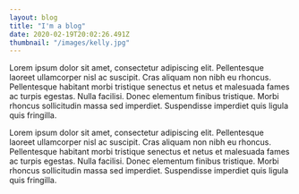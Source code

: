 ```yaml
---
layout: blog
title: "I'm a blog"
date: 2020-02-19T20:02:26.491Z
thumbnail: "/images/kelly.jpg"
---
```

Lorem ipsum dolor sit amet, consectetur adipiscing elit. Pellentesque laoreet ullamcorper nisl ac suscipit. Cras aliquam non nibh eu rhoncus. Pellentesque habitant morbi tristique senectus et netus et malesuada fames ac turpis egestas. Nulla facilisi. Donec elementum finibus tristique. Morbi rhoncus sollicitudin massa sed imperdiet. Suspendisse imperdiet quis ligula quis fringilla.

Lorem ipsum dolor sit amet, consectetur adipiscing elit. Pellentesque laoreet ullamcorper nisl ac suscipit. Cras aliquam non nibh eu rhoncus. Pellentesque habitant morbi tristique senectus et netus et malesuada fames ac turpis egestas. Nulla facilisi. Donec elementum finibus tristique. Morbi rhoncus sollicitudin massa sed imperdiet. Suspendisse imperdiet quis ligula quis fringilla.
